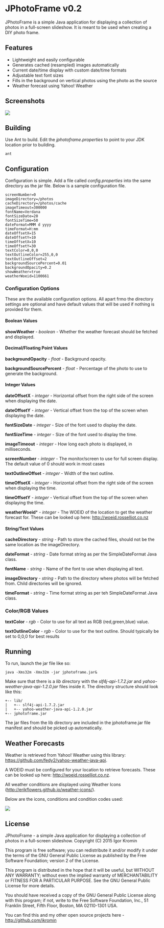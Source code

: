 # JPhotoFrame v0.2
JPhotoFrame is a simple Java application for displaying a collection of photos in a full-screen slideshow. It is meant to be used when creating a DIY photo frame.

## Features

* Lightweight and easily configurable
* Generates cached (resampled) images automatically
* Current date/time display with custom date/time formats
* Adjustable text font sizes
* Fills in the background on vertical photos using the photo as the source
* Weather forecast using Yahoo! Weather

## Screenshots

![](https://github.com/ikromin/jphotoframe/blob/master/screenshots/v0.2_with_weather.png)

## Building

Use Ant to build. Edit the *jphotoframe.properties* to point to your JDK location prior to building.

``ant``

## Configuration

Configuration is simple. Add a file called *config.properties* into the same directory as the jar file. Below is a sample configuration file.

```
screenNumber=0
imageDirectory=/photos
cacheDirectory=/photos/cache
imageTimeout=300000
fontName=Verdana
fontSizeDate=20
fontSizeTime=50
dateFormat=MMM d yyyy
timeFormat=H:mm
dateOffsetX=15
dateOffsetY=10
timeOffsetX=10
timeOffsetY=30
textColor=0,0,0
textOutlineColor=255,0,0
textOutlineOffset=2
backgroundSourcePercent=0.01
backgroundOpacity=0.2
showWeather=true
weatherWoeid=1100661
```
### Configuration Options

These are the available configuration options. All apart frmo the directory settings are optional and have default values that will be used if nothing is provided for them.

#### Boolean Values

**showWeather** - *boolean* - Whether the weather forecast should be fetched and displayed.

#### Decimal/Floating Point Values

**backgroundOpacity** - *float* - Background opacity.

**backgroundSourcePercent** - *float* - Percentage of the photo to use to generate the background.

#### Integer Values

**dateOffsetX** - *integer* - Horizontal offset from the right side of the screen when displaying the date.

**dateOffsetY** - *integer* - Vertical offset from the top of the screen when displaying the date.

**fontSizeDate** - *integer* - Size of the font used to display the date.

**fontSizeTime** - *integer* - Size of the font used to display the time.

**imageTimeout** - *integer* - How long each photo is displayed, in milliseconds.

**screenNumber** - *integer* - The monitor/screen to use for full screen display. The default value of 0 should work in most cases

**textOutlineOffset** - *integer* - Width of the text outline.

**timeOffsetX** - *integer* - Horizontal offset from the right side of the screen when displaying the time.

**timeOffsetY** - *integer* - Vertical offset from the top of the screen when displaying the time.

**weatherWoeid*** - *integer* - The WOEID of the location to get the weather forecast for. These can be looked up here: http://woeid.rosselliot.co.nz

#### String/Text Values

**cacheDirectory** - *string* - Path to store the cached files, should not be the same location as the imageDirectory.

**dateFormat** - *string* - Date format string as per the SimpleDateFormat Java class.

**fontName** - *string* - Name of the font to use when displaying all text.

**imageDirectory** - *string* - Path to the directory where photos will be fetched from. Child directories will be ignored.

**timeFormat** - *string* - Time format string as per teh SimpleDateFormat Java class.

### Color/RGB Values

**textColor** - *rgb* - Color to use for all text as RGB (red,green,blue) value.

**textOutlineColor** - *rgb* - Color to use for the text outline. Should typically be set to 0,0,0 for best results

## Running

To run, launch the jar file like so:

`java -Xms32m -Xmx32m -jar jphotoframe.jar&`

Make sure that there is a *lib* directory with the *slf4j-api-1.7.2.jar* and *yahoo-weather-java-api-1.2.0.jar* files
inside it. The directory structure should look like this:

```
+-- lib/
|   +-- slf4j-api-1.7.2.jar
|   +-- yahoo-weather-java-api-1.2.0.jar
+-- jphotoframe.jar
```

The jar files from the lib directory are included in the jphotoframe.jar file manifest and should be picked up
automatically.

## Weather Forecasts

Weather is retrieved from Yahoo! Weather using this library: https://github.com/fedy2/yahoo-weather-java-api.

A WOEID must be configured for your location to retrieve forecasts. These can be looked up here:
http://woeid.rosselliot.co.nz.

All weather conditions are displayed using Weather Icons (http://erikflowers.github.io/weather-icons/).

Below are the icons, conditions and condition codes used:

![](https://github.com/ikromin/jphotoframe/blob/master/conditions.png)

## License

JPhotoFrame - a simple Java application for displaying a collection of photos in a full-screen slideshow.
Copyright (C) 2015  Igor Kromin

This program is free software; you can redistribute it and/or modify
it under the terms of the GNU General Public License as published by
the Free Software Foundation; version 2 of the License.

This program is distributed in the hope that it will be useful,
but WITHOUT ANY WARRANTY; without even the implied warranty of
MERCHANTABILITY or FITNESS FOR A PARTICULAR PURPOSE.  See the
GNU General Public License for more details.

You should have received a copy of the GNU General Public License along
with this program; if not, write to the Free Software Foundation, Inc.,
51 Franklin Street, Fifth Floor, Boston, MA 02110-1301 USA.

You can find this and my other open source projects here - http://github.com/ikromin
